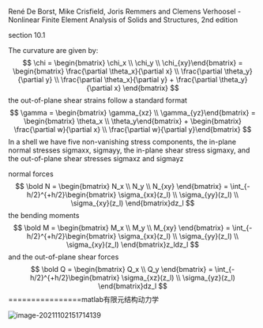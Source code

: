 René De Borst, Mike Crisfield, Joris Remmers and Clemens Verhoosel - Nonlinear Finite Element Analysis of Solids and Structures, 2nd edition

section 10.1

The curvature are given by:
$$
\chi = \begin{bmatrix} \chi_x \\ \chi_y \\ \chi_{xy}\end{bmatrix} = \begin{bmatrix} \frac{\partial \theta_x}{\partial x} \\ \frac{\partial \theta_y}{\partial y} \\ \frac{\partial \theta_x}{\partial y} + \frac{\partial \theta_y}{\partial x} \end{bmatrix}
$$
the out-of-plane shear strains follow a standard format
$$
\gamma = \begin{bmatrix} \gamma_{xz} \\ \gamma_{yz}\end{bmatrix} =  \begin{bmatrix} \theta_x \\ \theta_y\end{bmatrix} +  \begin{bmatrix} \frac{\partial w}{\partial x} \\ \frac{\partial w}{\partial y}\end{bmatrix}
$$
In a shell we have five non-vanishing stress components, the in-plane normal stresses sigmaxx, sigmayy, the in-plane shear stress sigmaxy, and the out-of-plane shear stresses sigmaxz and sigmayz

normal forces
$$
\bold N = \begin{bmatrix} N_x \\ N_y \\ N_{xy} \end{bmatrix} = \int_{-h/2}^{+h/2}\begin{bmatrix} \sigma_{xx}(z_l) \\ \sigma_{yy}(z_l) \\ \sigma_{xy}(z_l) \end{bmatrix}dz_l
$$
the bending moments
$$
\bold M = \begin{bmatrix} M_x \\ M_y \\ M_{xy} \end{bmatrix} = \int_{-h/2}^{+h/2}\begin{bmatrix} \sigma_{xx}(z_l) \\ \sigma_{yy}(z_l) \\ \sigma_{xy}(z_l) \end{bmatrix}z_ldz_l
$$
and the out-of-plane shear forces
$$
\bold Q = \begin{bmatrix} Q_x \\ Q_y \end{bmatrix} = \int_{-h/2}^{+h/2}\begin{bmatrix} \sigma_{xz}(z_l) \\ \sigma_{yz}(z_l) \end{bmatrix}dz_l
$$
================matlab有限元结构动力学

![image-20211102151714139](D:\定理\弹性力学\image-20211102151714139.png)
